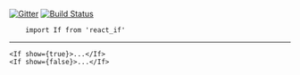 [![Gitter](https://badges.gitter.im/react_If/Lobby.svg)](https://gitter.im/react_If/Lobby?utm_source=badge&utm_medium=badge&utm_campaign=pr-badge&utm_content=badge)
[![Build Status](https://travis-ci.org/moiamoia/reactIf.svg?branch=master)](https://travis-ci.org/moiamoia/reactIf)
```
    import If from 'react_if'
```
---
```
<If show={true}>...</If>
<If show={false}>...</If>
```
